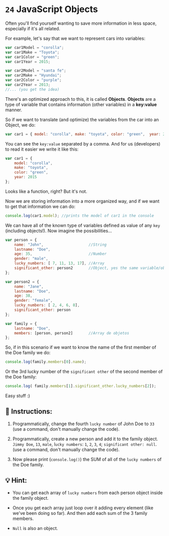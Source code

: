 # `24` JavaScript Objects 

Often you'll find yourself wanting to save more information in less space, especially if it's all related. 

For example, let's say that we want to represent cars into variables:

```js
var car1Model = "corolla";
var car1Make = "Toyota";
var car1Color = "green";
var car1Year = 2015;

var car2Model = "santa fe";
var car2Make = "Hyundai";
var car2Color = "purple";
var car2Year = 2013;
//... (you get the idea)
```

There's an optimized approach to this, it is called **Objects**. **Objects** are a type of variable that contains information (other variables) in a **key:value** manner.

So if we want to translate (and optimize) the variables from the car into an Object, we do:

```js
var car1 = { model: "corolla", make: "toyota", color: "green",  year: 2015};
```

You can see the `key:value` separated by a comma.  And for us (developers) to read it easier we write it like this:

```js
var car1 = {
    model: "corolla", 
    make: "toyota", 
    color: "green",  
    year: 2015
};
```

Looks like a function, right? But it's not.

Now we are storing information into a more organized way, and if we want to get that information we can do:

```js
console.log(car1.model); //prints the model of car1 in the console
```

We can have all of the known type of variables defined as value of any `key` (including objects!). Now imagine the possibilities...

```js
var person = {
    name: "John",                    //String
    lastname: "Doe",
    age: 35,                         //Number
    gender: "male",
    lucky_numbers: [ 7, 11, 13, 17], //Array
    significant_other: person2       //Object, yes the same variable/object defined after
};

var person2 = {
    name: "Jane",
    lastname: "Doe",
    age: 38,
    gender: "female",
    lucky_numbers: [ 2, 4, 6, 8],
    significant_other: person
};

var family = {
    lastname: "Doe",
    members: [person, person2]       //Array de objetos
};
```

So, if in this scenario if we want to know the name of the first member of the Doe family we do:

```js
console.log(family.members[0].name);
```

Or the 3rd lucky number of the `significant other` of the second member of the Doe family:

```js
console.log( family.members[1].significant_other.lucky_numbers[2]);
```

Easy stuff :)

## 📝 Instructions:

1. Programmatically, change the fourth `lucky number` of John Doe to `33` (use a command, don't manually change the code).

2. Programmatically, create a new person and add it to the family object. `Jimmy Doe`, `13`, `male`, l`ucky numbers`: `1`, `2`, `3`, `4`; `significant other: null`. (use a command, don't manually change the code).

3. Now please print (`console.log()`) the SUM of all of the `lucky numbers` of the Doe family.

## 💡 Hint:

+ You can get each array of `lucky numbers` from each person object inside the family object.

+ Once you get each array just loop over it adding every element (like we've been doing so far). And then add each sum of the 3 family members.

+ `Null` is also an object.
